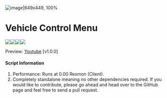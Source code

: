 ![image|649x449, 100%](upload://vwWD1tSD1OqVmPkvD73HXg07CxO.png)
# Vehicle Control Menu

![](https://img.shields.io/github/downloads/vipexv/v-vehControl/total?logo=github)![](https://img.shields.io/github/downloads/vipexv/v-vehControl/latest/total?logo=github)![](https://img.shields.io/github/contributors/vipexv/v-vehControl?logo=github)![](https://img.shields.io/github/v/release/vipexv/v-vehControl?logo=github) 

Preview: [Youtube](https://youtu.be/HsYgEtBFiJo) [v1.0.0]

#### **Script Information**
1. Performance: Runs at 0.00 Resmon (Client).
2. Completely standalone meaning no other dependencies required.
If you would like to contribute, please go ahead and head over to the GitHub page and feel free to send a pull request.